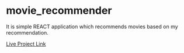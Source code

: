 # movie_recommender
It is simple REACT application which recommends movies based on my recommendation.

[Live Project Link](https://agitated-shaw-2e2c28.netlify.app/)
